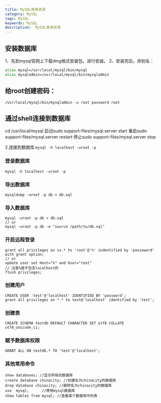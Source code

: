 ```yaml
---
title: MySQL常用资源
category: MySQL
tags: MySQL
keywords: MySQL
description:  MySQL常用资源
---
```

## 安装数据库
 1、先到mysql官网上下载dmg格式安装包，进行安装。
 2、安装完后，命别名：
 
```bash
alias mysql=/usr/local/mysql/bin/mysql
alias mysqladmin=/usr/local/mysql/bin/mysqladmin
```
## 给root创建密码：
```
/usr/local/mysql/bin/mysqladmin -u root password root
```
## 通过shell连接到数据库
cd /usr/local/mysql
启动sudo support-files/mysql.server start
重启sudo support-files/mysql.server restart
停止sudo support-files/mysql.server stop

 2.连接到数据库:`mysql -h localhost -uroot -p`
 

### 登录数据库
    mysql -h localhost -uroot -p

### 导出数据库 
    mysqldump -uroot -p db > db.sql
### 导入数据库 
    mysql -uroot -p db < db.sql
    // or
    mysql -uroot -p db -e "source /path/to/db.sql"
### 开启远程登录
    grant all privileges on ss.* to 'root'@'%' indentified by 'passoword' with grant option;
    // or 
    update user set Host="%" and User="root"
    // 注意%是不包含localhost的
    flush privileges;
    
### 创建用户
    
    CREATE USER 'test'@'localhost' IDENTIFIED BY 'password';
    grant all privileges on *.* to test@'localhost' identified by 'test';
    
### 创建表
    
    CREATE SCHEMA testdb DEFAULT CHARACTER SET utf8 COLLATE utf8_unicode_ci;

### 赋予数据库权限

    GRANT ALL ON testdb.* TO 'test'@'localhost';
    
### 其他常用命令
    show databases; //显示所有的数据库
    create database chinacity; //创建名为chinacity的数据库
    drop database chinacity; //删除名为chinacity的数据库
    use  mysql;      //使用mysql数据库
    show tables from mysql; //查看某个数据库中的表
    

